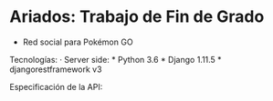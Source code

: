 # Ariados: Trabajo de Fin de Grado
- Red social para Pokémon GO

Tecnologías:
    · Server side:
        * Python 3.6
        * Django 1.11.5
            * djangorestframework v3


Especificación de la API: